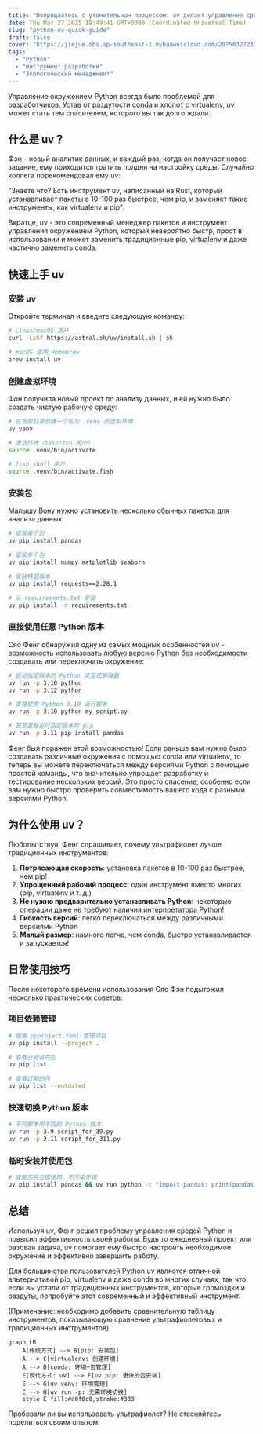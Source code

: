 ```yaml
---
title: "Попрощайтесь с утомительным процессом: uv делает управление средами Python проще и эффективнее."
date: Thu Mar 27 2025 19:49:41 GMT+0000 (Coordinated Universal Time)
slug: "python-uv-quick-guide"
draft: false
cover: "https://jiejue.obs.ap-southeast-1.myhuaweicloud.com/20250327235234200.webp"
tags:
  - "Python"
  - "инструмент разработки"
  - "Экологический менеджмент"
---
```


Управление окружением Python всегда было проблемой для разработчиков. Устав от раздутости conda и хлопот с virtualenv, uv может стать тем спасителем, которого вы так долго ждали.

<!--more-->

## 什么是 uv？

Фэн - новый аналитик данных, и каждый раз, когда он получает новое задание, ему приходится тратить полдня на настройку среды. Случайно коллега порекомендовал ему uv:

"Знаете что? Есть инструмент uv, написанный на Rust, который устанавливает пакеты в 10-100 раз быстрее, чем pip, и заменяет такие инструменты, как virtualenv и pip".

Вкратце, uv - это современный менеджер пакетов и инструмент управления окружением Python, который невероятно быстр, прост в использовании и может заменить традиционные pip, virtualenv и даже частично заменить conda.

## 快速上手 uv

### 安装 uv

Откройте терминал и введите следующую команду:

```bash
# Linux/macOS 用户
curl -LsSf https://astral.sh/uv/install.sh | sh

# macOS 使用 Homebrew
brew install uv
```

### 创建虚拟环境

Фон получила новый проект по анализу данных, и ей нужно было создать чистую рабочую среду:

```bash
# 在当前目录创建一个名为 .venv 的虚拟环境
uv venv

# 激活环境（bash/zsh 用户）
source .venv/bin/activate

# fish shell 用户
source .venv/bin/activate.fish
```

### 安装包

Малышу Вону нужно установить несколько обычных пакетов для анализа данных:

```bash
# 安装单个包
uv pip install pandas

# 安装多个包
uv pip install numpy matplotlib seaborn

# 安装特定版本
uv pip install requests==2.28.1

# 从 requirements.txt 安装
uv pip install -r requirements.txt
```

### 直接使用任意 Python 版本

Сяо Фенг обнаружил одну из самых мощных особенностей uv - возможность использовать любую версию Python без необходимости создавать или переключать окружение:

```bash
# 启动指定版本的 Python 交互式解释器
uv run -p 3.10 python
uv run -p 3.12 python

# 直接使用 Python 3.10 运行脚本
uv run -p 3.10 python my_script.py

# 甚至直接运行指定版本的 pip
uv run -p 3.11 pip install pandas
```

Фенг был поражен этой возможностью! Если раньше вам нужно было создавать различные окружения с помощью conda или virtualenv, то теперь вы можете переключаться между версиями Python с помощью простой команды, что значительно упрощает разработку и тестирование нескольких версий. Это просто спасение, особенно если вам нужно быстро проверить совместимость вашего кода с разными версиями Python.

## 为什么使用 uv？

Любопытствуя, Фенг спрашивает, почему ультрафиолет лучше традиционных инструментов:

1. **Потрясающая скорость**: установка пакетов в 10-100 раз быстрее, чем pip!
2. **Упрощенный рабочий процесс**: один инструмент вместо многих (pip, virtualenv и т. д.)
3. **Не нужно предварительно устанавливать Python**: некоторые операции даже не требуют наличия интерпретатора Python!
4. **Гибкость версий**: легко переключаться между различными версиями Python
5. **Малый размер**: намного легче, чем conda, быстро устанавливается и запускается!

## 日常使用技巧

После некоторого времени использования Сяо Фэн подытожил несколько практических советов:

### 项目依赖管理

```bash
# 使用 pyproject.toml 管理项目
uv pip install --project .

# 查看已安装的包
uv pip list

# 查看过期的包
uv pip list --outdated
```

### 快速切换 Python 版本

```bash
# 不同脚本用不同的 Python 版本
uv run -p 3.9 script_for_39.py
uv run -p 3.11 script_for_311.py
```

### 临时安装并使用包

```bash
# 安装包并立即使用，不污染环境
uv pip install pandas && uv run python -c "import pandas; print(pandas.__version__)"
```

## 总结

Используя uv, Фенг решил проблему управления средой Python и повысил эффективность своей работы. Будь то ежедневный проект или разовая задача, uv помогает ему быстро настроить необходимое окружение и эффективно завершить работу.

Для большинства пользователей Python uv является отличной альтернативой pip, virtualenv и даже conda во многих случаях, так что если вы устали от традиционных инструментов, которые громоздки и раздуты, попробуйте этот современный и эффективный инструмент.

(Примечание: необходимо добавить сравнительную таблицу инструментов, показывающую сравнение ультрафиолетовых и традиционных инструментов)

```mermaid
graph LR
    A[传统方式] --> B[pip: 安装包]
    A --> C[virtualenv: 创建环境]
    A --> D[conda: 环境+包管理]
    E[现代方式: uv] --> F[uv pip: 更快的包安装]
    E --> G[uv venv: 环境管理]
    E --> H[uv run -p: 无需环境切换]
    style E fill:#d0f0c0,stroke:#333
```

Пробовали ли вы использовать ультрафиолет? Не стесняйтесь поделиться своим опытом!